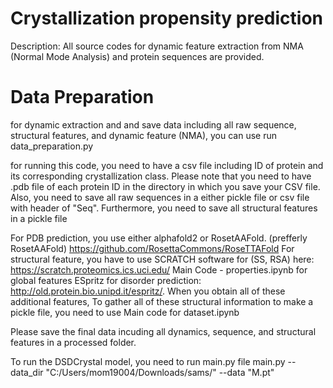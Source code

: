 # Crystallization propensity prediction 
Description:
All source codes for dynamic feature extraction from NMA (Normal Mode Analysis) and protein sequences are provided.
# Data Preparation

for dynamic extraction and and save data including all raw sequence, structural features, and dynamic feature (NMA), you can use run data_preparation.py

for running this code, you need to have a csv file including ID of protein and its corresponding crystallization class. Please note that you need to have .pdb file of each protein ID in the directory in which you save your CSV file. 
Also, you need to save all raw sequences in a either pickle file or csv file with header of "Seq". 
Furthermore, you need to save all structural features in a pickle file

For PDB prediction, you use either alphafold2 or  RosetAAFold. (prefferly RosetAAFold) https://github.com/RosettaCommons/RoseTTAFold
For structural feature, you have to use SCRATCH software for (SS, RSA) here: https://scratch.proteomics.ics.uci.edu/
Main Code - properties.ipynb for global features
ESpritz for disorder prediction: http://old.protein.bio.unipd.it/espritz/. 
When you obtain all of these additional features, To gather all of these structural information to make a pickle file, you need to use Main code for dataset.ipynb 

Please save the final data incuding all dynamics, sequence, and structural features in a processed folder. 

To run the DSDCrystal model, you need to run main.py file
main.py --data_dir "C:/Users/mom19004/Downloads/sams/" --data "M.pt"


 






